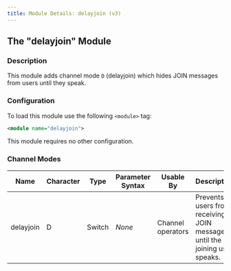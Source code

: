 ```yaml
---
title: Module Details: delayjoin (v3)
---
```


## The "delayjoin" Module

### Description

This module adds channel mode `D` (delayjoin) which hides JOIN messages from users until they speak.

### Configuration

To load this module use the following `<module>` tag:

```xml
<module name="delayjoin">
```

This module requires no other configuration.

### Channel Modes

Name      | Character | Type   | Parameter Syntax | Usable By         | Description
--------- | --------- | ------ | ---------------- | ----------------- | -----------
delayjoin | D         | Switch | *None*           | Channel operators | Prevents users from receiving JOIN messages until the joining user speaks.
